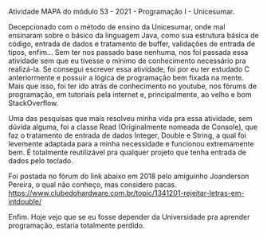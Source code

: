 Atividade MAPA do módulo 53 - 2021 - Programação I - Unicesumar.

Decepcionado com o método de ensino da Unicesumar, onde mal ensinaram sobre o básico da linguagem Java, como sua estrutura básica de código, entrada de dados e tratamento de buffer, validações de entrada de tipos, enfim... Sem ter nos passado base nenhuma, nos foi passada essa atividade sem que eu tivesse o mínimo de conhecimento necessário pra realizá-la. Se consegui escrever essa atividade, foi por eu ter estudado C anteriormente e possuir a lógica de programação bem fixada na mente. Mais que isso, foi ter ido atrás de conhecimento no youtube, nos fórums de programação, em tutoriais pela internet e, principalmente, ao velho e bom StackOverflow. 

Uma das pesquisas que mais resolveu minha vida pra essa atividade, sem dúvida alguma, foi a classe Read (Originalmente nomeada de Console), que faz o tratamento de entrada de dados Integer, Double e String, a qual foi levemente adaptada para a minha necessidade e funcionou extremamente bem. É totalmente reutilizável pra qualquer projeto que tenha entrada de dados pelo teclado.

Foi postada no fórum do link abaixo em 2018 pelo amiguinho Joanderson Pereira, o qual não conheço, mas considero pacas.
https://www.clubedohardware.com.br/topic/1341201-rejeitar-letras-em-intdouble/


Enfim. Hoje vejo que se eu fosse depender da Universidade pra aprender programação, estaria totalmente perdido.